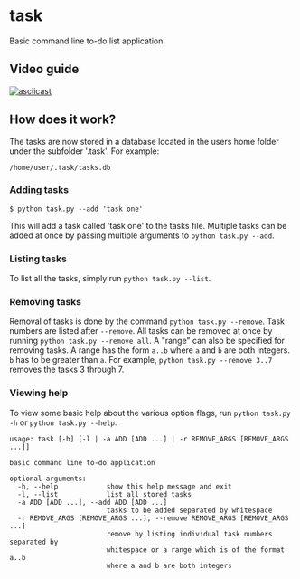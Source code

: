 # task
Basic command line to-do list application.

## Video guide

[![asciicast](https://asciinema.org/a/136105.png)](https://asciinema.org/a/136105)

## How does it work?

The tasks are now stored in a database located in the users home folder under the subfolder '.task'.  For example:

`/home/user/.task/tasks.db`

### Adding tasks

`$ python task.py --add 'task one'`

This will add a task called 'task one' to the tasks file. Multiple tasks can be added at once by passing multiple arguments to `python task.py --add`.

### Listing tasks

To list all the tasks, simply run `python task.py --list`.

### Removing tasks

Removal of tasks is done by the command `python task.py --remove`. Task numbers are listed after `--remove`.
All tasks can be removed at once by running `python task.py --remove all`.
A "range" can also be specified for removing tasks. A range has the form `a..b` where `a` and `b` are both integers. `b` has to be greater than `a`.
For example, `python task.py --remove 3..7` removes the tasks 3 through 7.

### Viewing help

To view some basic help about the various option flags, run `python task.py -h` or `python task.py --help`.

```
usage: task [-h] [-l | -a ADD [ADD ...] | -r REMOVE_ARGS [REMOVE_ARGS ...]]

basic command line to-do application

optional arguments:
  -h, --help            show this help message and exit
  -l, --list            list all stored tasks
  -a ADD [ADD ...], --add ADD [ADD ...]
                        tasks to be added separated by whitespace
  -r REMOVE_ARGS [REMOVE_ARGS ...], --remove REMOVE_ARGS [REMOVE_ARGS ...]
                        remove by listing individual task numbers separated by
                        whitespace or a range which is of the format a..b
                        where a and b are both integers
```
